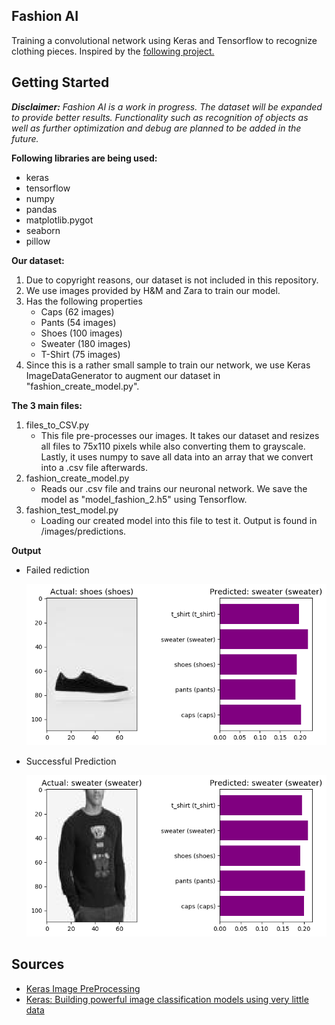 Fashion AI
------------


Training a convolutional network using Keras and Tensorflow to recognize clothing pieces. Inspired by the [following project.](https://github.com/jasminevasandani/know-your-ai)

Getting Started
------------

***Disclaimer:*** *Fashion AI is a work in progress. The dataset will be expanded to provide better results. Functionality such as recognition of objects as well as further optimization and debug are planned to be added in the future.*

**Following libraries are being used:**
* keras
* tensorflow
* numpy
* pandas
* matplotlib.pygot
* seaborn
* pillow

**Our dataset:**
1. Due to copyright reasons, our dataset is not included in this repository.
2. We use images provided by H&M and Zara to train our model.
3. Has the following properties
    * Caps (62 images)
    * Pants (54 images)
    * Shoes (100 images)
    * Sweater (180 images)
    * T-Shirt (75 images)
4. Since this is a rather small sample to train our network, we use Keras ImageDataGenerator to augment our dataset in "fashion_create_model.py".
    


**The 3 main files:**
1. files_to_CSV.py
    * This file pre-processes our images. It takes our dataset and resizes all files to 75x110 pixels while also converting them to grayscale. Lastly, it uses numpy to save all data into an array that we convert into a .csv file afterwards.
2. fashion_create_model.py
    * Reads our .csv file and trains our neuronal network. We save the model as "model_fashion_2.h5" using Tensorflow.
3. fashion_test_model.py
    * Loading our created model into this file to test it. Output is found in /images/predictions.

**Output**

- Failed rediction

    ![Alt text](images/predictions/prediction_80.png "Output 1")

- Successful Prediction

    ![Alt text](images/predictions/prediction_54.png "Output 2")

Sources
------------
- [Keras Image PreProcessing](https://keras.io/preprocessing/image/)
- [Keras: Building powerful image classification models using very little data](https://blog.keras.io/building-powerful-image-classification-models-using-very-little-data.html)


